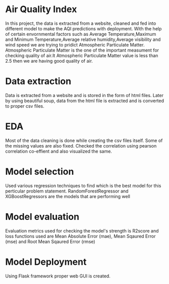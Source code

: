 # Air Quality Index
In this project, the data is extracted from a website, cleaned and fed into different model to make the AQI predictions with deployment.
With the help of certain envornmental factors such as Average Temperature,Maximum and Minimum Temperature,Average relative humidity,Average visibility and wind speed we are trying to pridict Atmospheric Particulate Matter.
Atmospheric Particulate Matter is the one of the important measument for checking quality of air.It Atmospheric Particulate Matter value is less than 2.5 then we are having good quality of air.

# Data extraction
Data is extracted from a website and is stored in the form of html files. Later by using beautiful soup, data from the html file is extracted and is converted to proper csv files.

# EDA
Most of the data cleaning is done while creating the csv files itself. Some of the missing values are also fixed. Checked the correlation using pearson correlation co-effient and also visualized the same.

# Model selection
Used various regression techniques to find which is the best model for this perticular problem statement. RandomForestRegressor and XGBoostRegressors are the models that are performing well

# Model evaluation
Evaluation metrics used for checking the model's strength is R2score and loss functions used are Mean Absolute Error (mae), Mean Sqaured Error (mse) and Root Mean Sqaured Error (rmse)

# Model Deployment
Using Flask framework proper web GUI is created.

